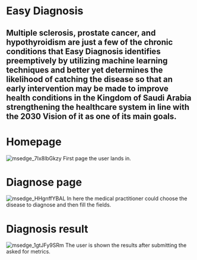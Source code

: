 # Easy Diagnosis

## Multiple sclerosis, prostate cancer, and hypothyroidism are just a few of the chronic conditions that Easy Diagnosis identifies preemptively by utilizing machine learning techniques and better yet determines the likelihood of catching the disease so that an early intervention may be made to improve health conditions in the Kingdom of Saudi Arabia strengthening the healthcare system in line with the 2030 Vision of it as one of its main goals.

# Homepage
![msedge_7Ix8lbGkzy](https://user-images.githubusercontent.com/100326225/210038015-2204b892-f2ce-47a9-94ce-d7413be5648c.png)
First page the user lands in.

# Diagnose page
![msedge_HHgnffYBAL](https://user-images.githubusercontent.com/100326225/210038038-df53423a-99f3-42d4-82bf-33b9a65ae23a.png)
In here the medical practitioner could choose the disease to diagnose and then fill the fields.

# Diagnosis result
![msedge_1gtJFy9SRm](https://user-images.githubusercontent.com/100326225/210038126-968a52cd-18bf-4b48-8afe-675364e9f619.png)
The user is shown the results after submitting the asked for metrics. 
